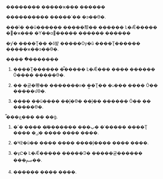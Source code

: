 �������� �����ϰ��ִ� ������

���������� ������� �ͽ��ϴ�.

���ݴ� ��ü������ �����帮�� ������ Ŀ�Ǽ����� ��ϰ��ִ� �Ƴ��α׹����� ������ ������

�ƴ� ����Ʈ�� �ô밡 �����Ѹ�ŭ ����Ʈ������ �����ϰ��ͽ��ϴ�.

���� �ֿ�������

1. ����Ʈ������ �̿����� Ŀ�Ǽ��� ���� ������ Ȯ���� ���ֽ��ϴ�.

2. �� �귣�帶�� �������װ� �̺�Ʈ�� �ۿ��� ���� Ȯ�� �����մϴ�.

3. ���� ��ü���� ��ǰ�ϴ� ��ǰ�� ������ Ȯ�� �� ���ֽ��ϴ�.


�̿��ڿ��� �ִ� ��ġ.

1. �پ��� �������̸� ���� �ٴ� �ʿ����� ����Ʈ ���� �ִٸ� ���� ���� ����.

2. �Ҹž�ü�� ���� ���� ����ǰ���� ���� ����.

3. �ұԸ� Ŀ�Ǽ����� �����Ͽ� �����귣������ ���ﰡ��.

4. ������ ���� ����.
